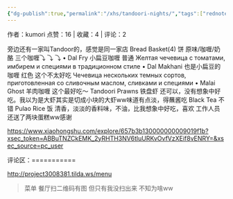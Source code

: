 ```yaml
---
{"dg-publish":true,"permalink":"/xhs/tandoori-nights/","tags":["rednote"]}
---
```


作者：kumori
点赞：16   |   收藏：4   |   评论：2

旁边还有一家叫Tandoor的，感觉是同一家店
Bread Basket(4) 饼 原味/咖喱/奶酪
三个咖喱⤵ ⤵ ⤵
• Dal Fry 小扁豆咖喱 普通
Желтая чечевица с томатами, имбирем и специями в традиционном стиле
• Dal Makhani 也是小扁豆的咖喱 红色 这个不太好吃
Чечевица нескольких темных сортов, приготовленная со сливочным маслом, сливками и специями
• Malai Ghost 羊肉咖喱 这个最好吃～
Tandoori Prawns 铁盘虾 还可以，没有想象中好吃。我以为是大虾其实是切成小块的大虾ww味道有点淡，得蘸酱吃
Black Tea 不错
Pulao Rice 饭 清香，淡淡的香料味，不油，比我想象中好吃，喜欢
工作人员还送了两块蛋糕ww感谢

https://www.xiaohongshu.com/explore/657b3b130000000009019f1b?xsec_token=ABBuTNZCkEMK_2yRHTH3NV6tluURKvOvfVzXEif8vENRY=&xsec_source=pc_user

评论区：===========

http://project3008381.tilda.ws/menu

> 菜单 餐厅扫二维码有图 但只有我没扫出来 不知为啥ww